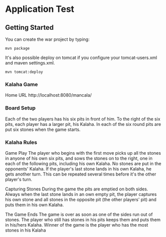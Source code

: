# Application Test #

## Getting Started ##

You can create the war project by typing:

`mvn package` 

It's also possible deploy on tomcat if you configure your tomcat-users.xml and maven settings.xml.

`mvn tomcat:deploy`

### Kalaha Game ###

Home URL http://localhost:8080/mancala/

### Board Setup ### 

Each of the two players has his six pits in front of him. To the right of the six pits, each player has a larger pit, his Kalaha. In each of the six round pits are put six stones when the game starts.

### Kalaha Rules ### 

Game Play
The player who begins with the first move picks up all the stones in anyone of his own six pits, and sows the stones on to the right, one in each of the following pits, including his own Kalaha. No stones are put in the opponents' Kalaha. If the player's last stone lands in his own Kalaha, he gets another turn. This can be repeated several times before it's the other player's turn.


Capturing Stones
During the game the pits are emptied on both sides. Always when the last stone lands in an own empty pit, the player captures his own stone and all stones in the opposite pit (the other players' pit) and puts them in his own Kalaha.


The Game Ends
The game is over as soon as one of the sides run out of stones. The player who still has stones in his pits keeps them and puts them in his/hers Kalaha. Winner of the game is the player who has the most stones in his Kalaha

